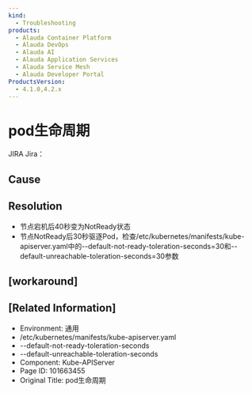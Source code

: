 ```yaml
---
kind:
  - Troubleshooting
products:
  - Alauda Container Platform
  - Alauda DevOps
  - Alauda AI
  - Alauda Application Services
  - Alauda Service Mesh
  - Alauda Developer Portal
ProductsVersion:
  - 4.1.0,4.2.x
---
```

<!-- A type of document that involves encountering a fault, diagnosing it, performing root cause analysis, and providing solutions. -->

# pod生命周期

JIRA Jira：

## Cause

## Resolution
- 节点宕机后40秒变为NotReady状态
- 节点NotReady后30秒驱逐Pod，检查/etc/kubernetes/manifests/kube-apiserver.yaml中的--default-not-ready-toleration-seconds=30和--default-unreachable-toleration-seconds=30参数

## [workaround]

## [Related Information]
- Environment: 通用
- /etc/kubernetes/manifests/kube-apiserver.yaml
- --default-not-ready-toleration-seconds
- --default-unreachable-toleration-seconds
- Component: Kube-APIServer
- Page ID: 101663455
- Original Title: pod生命周期
